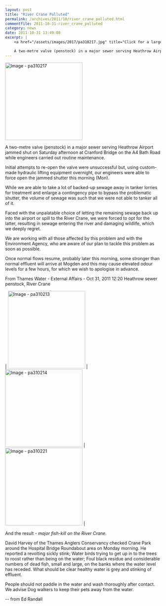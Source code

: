 ```yaml
---
layout: post
title: "River Crane Polluted"
permalink: /archives/2011/10/river_crane_polluted.html
commentfile: 2011-10-31-river_crane_polluted
category: news
date: 2011-10-31 13:49:08
excerpt: |
    <a href="/assets/images/2017/pa310217.jpg" title="Click for a larger image"><img src="/assets/images/2017/pa310217-thumb.jpg" width="150" alt="Image - pa310217"  class="photo right"/></a>

    A two-metre valve (penstock) in a major sewer serving Heathrow Airport jammed shut on Saturday afternoon at Cranford Bridge on the A4 Bath Road while engineers carried out routine maintenance.
---
```


<div markdown="1" class="letter">

<a href="/assets/images/2017/pa310217.jpg" title="Click for a larger image"><img src="/assets/images/2017/pa310217-thumb.jpg" width="250" alt="Image - pa310217"  class="photo right"/></a>

A two-metre valve (penstock) in a major sewer serving Heathrow Airport jammed shut on Saturday afternoon at Cranford Bridge on the A4 Bath Road while engineers carried out routine maintenance.

Initial attempts to re-open the valve were unsuccessful but, using custom-made hydraulic lifting equipment overnight, our engineers were able to force open the jammed shutter this morning (Mon).

While we are able to take a lot of backed-up sewage away in tanker lorries for treatment and enlarge a contingency pipe to bypass the problematic shutter, the volume of sewage was such that we were not able to tanker all of it.

Faced with the unpalatable choice of letting the remaining sewage back up into the airport or spill to the River Crane, we were forced to opt for the latter, resulting in sewage entering the river and damaging wildlife, which we deeply regret.

We are working with all those affected by this problem and with the Environment Agency, who are aware of our plan to tackle this problem as soon as possible.

Once normal flows resume, probably later this morning, some stronger than normal effluent will arrive at Mogden and this may cause elevated odour levels for a few hours, for which we wish to apologise in advance.

From Thames Water - External Affairs - Oct 31, 2011 12:20 Heathrow sewer penstock, River Crane

</div>


| <a href="/assets/images/2017/pa310213.jpg" title="Click for a larger image"><img src="/assets/images/2017/pa310213-thumb.jpg" width="250" alt="Image - pa310213"  class="photo "/></a> | <a href="/assets/images/2017/pa310214.jpg" title="Click for a larger image"><img src="/assets/images/2017/pa310214-thumb.jpg" width="250" alt="Image - pa310214"  class="photo"/></a> | <a href="/assets/images/2017/pa310221.jpg" title="Click for a larger image"><img src="/assets/images/2017/pa310221-thumb.jpg" width="250" alt="Image - pa310221"  class="photo right"/></a> |

And the result - *major fish-kill on the River Crane.*

David Harvey of the Thames Anglers Conservancy checked Crane Park around the Hospital Bridge Roundabout area on Monday morning. He reported a revolting sickly stink; Water birds trying to get up in to the trees to roost rather than being on the water; Foul black residue and considerable numbers of dead fish, small and large, on the banks where the water level has receded. What should be clear healthy water is grey and stinking of effluent.

People should not paddle in the water and wash thoroughly after contact. We advise Dog walkers to keep their pets away from the water.

-- from Ed Randall
